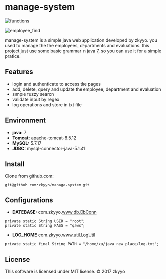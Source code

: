 # manage-system
![functions]()

![employee_find]()

manage-system is a simple java web application developed by zkyyo. you used to manage the the employees, departments 
and evaluations. this project just use some basic grammar in java 7, so you can use it for a simple pratice.


## Features
- login and authenticate to access the pages
- add, delete, query and update the employee, department and evaluation
- simple fuzzy search
- validate input by regex
- log operations and store in txt file

## Environment
- **java:** 7
- **Tomcat:** apache-tomcat-8.5.12
- **MySQL:** 5.7.17
- **JDBC:** mysql-connector-java-5.1.41

## Install
Clone from github.com:
```
git@github.com:zkyyo/manage-system.git
```

## Configurations
- **DATEBASE:** com.zkyyo.www.db.DbConn
```
private static String USER = "root";
private static String PASS = "qaws";
```
- **LOG_HOME** com.zkyyo.www.util.LogUtil
```
private static final String PATH = "/home/xu/java_new_place/log.txt";
```

## License
This software is licensed under MIT license. © 2017 zkyyo


